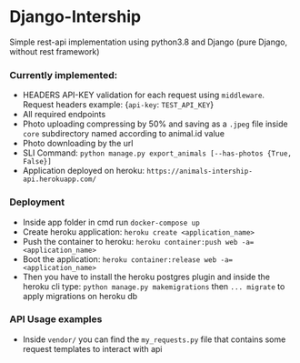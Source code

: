 # Django-Intership
Simple rest-api implementation using python3.8 and Django (pure Django, without rest framework)

### Currently implemented:
  * HEADERS API-KEY validation for each request using `middleware`. Request headers example: {`api-key`: `TEST_API_KEY`}
  * All required endpoints
  * Photo uploading compressing by 50% and saving as a `.jpeg` file inside `core` subdirectory named according to animal.id value
  * Photo downloading by the url
  * SLI Command: `python manage.py export_animals [--has-photos {True, False}]`
  * Application deployed on heroku: `https://animals-intership-api.herokuapp.com/`

### Deployment
  * Inside app folder in cmd run `docker-compose up`
  * Create heroku application: `heroku create <application_name>`
  * Push the container to heroku: `heroku container:push web -a=<application_name>`
  * Boot the application: `heroku container:release web -a=<application_name>`
  * Then you have to install the heroku postgres plugin and inside the heroku cli type: `python manage.py makemigrations`  then `... migrate` to apply migrations on heroku db

### API Usage examples
  * Inside `vendor/` you can find the `my_requests.py` file that contains some request templates to interact with api
